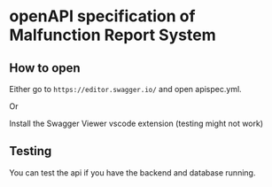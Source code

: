 # openAPI specification of Malfunction Report System

## How to open
Either go to `https://editor.swagger.io/` and open apispec.yml.

Or

Install the Swagger Viewer vscode extension (testing might not work)

## Testing
You can test the api if you have the backend and database running.
